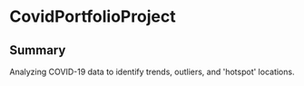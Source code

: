 # CovidPortfolioProject

## Summary 
Analyzing COVID-19 data to identify trends, outliers, and 'hotspot' locations. 
